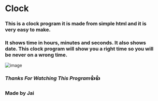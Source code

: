 # Clock
### This is a **clock program** it is made from simple html and it is very easy to make.
### **It shows time in hours, minutes and seconds. It also shows date.** This clock program will show you a right time so you will be never on a wrong time.
![image](https://user-images.githubusercontent.com/79037585/112262148-298b2c80-8c93-11eb-81cf-2321efcf6160.png)
###  _Thanks For Watching This Program_:+1::thumbsup:
### **Made by Jai**
